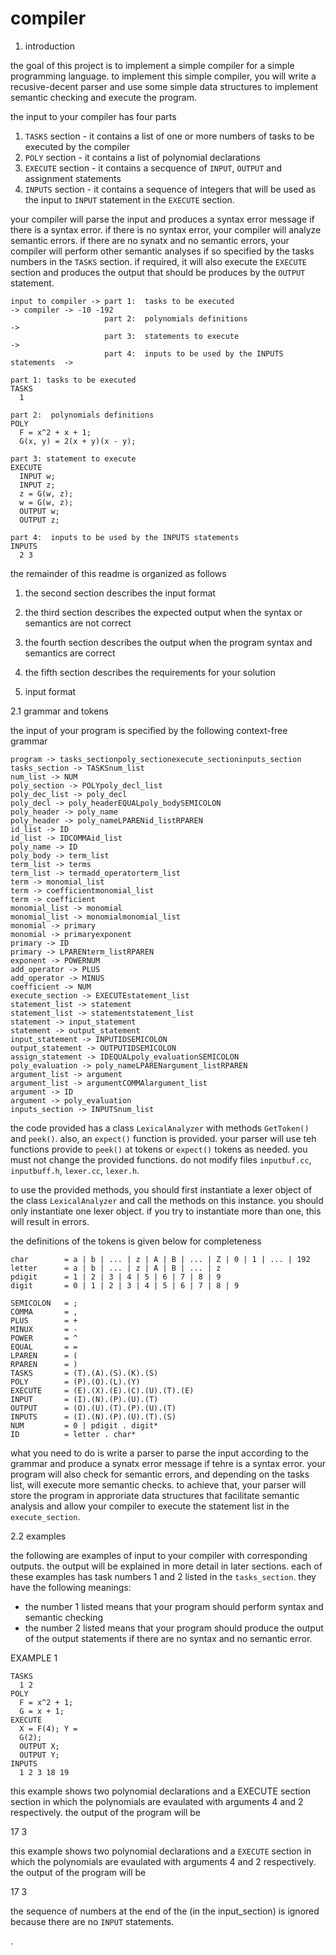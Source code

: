 # compiler

1.  introduction

the goal of this project is to implement a simple compiler for a simple programming language.
to implement this simple compiler, you will write a recusive-decent parser and use some simple data structures to implement semantic checking and execute the program.

the input to your compiler has four parts

1.  `TASKS` section -  it contains a list of one or more numbers of tasks to be executed by the compiler
2.  `POLY` section -  it contains a list of polynomial declarations
3.  `EXECUTE` section -  it contains a secquence of `INPUT`, `OUTPUT` and assignment statements
4.  `INPUTS` section - it contains a sequence of integers that will be used as the input to `INPUT` statement in the `EXECUTE` section.

your compiler will parse the input and produces a syntax error message if there is a syntax error.  if there is no syntax error, your compiler will analyze semantic errors.  if there are no synatx and no semantic errors, your compiler will perform other semantic analyses if so specified by the tasks numbers in the `TASKS` section.  if required, it will also execute the `EXECUTE` section and produces the output that should be produces by the `OUTPUT` statement.

```
input to compiler -> part 1:  tasks to be executed                        -> compiler -> -10 -192
                     part 2:  polynomials definitions                     ->
                     part 3:  statements to execute                       ->
                     part 4:  inputs to be used by the INPUTS statements  ->

part 1: tasks to be executed
TASKS
  1

part 2:  polynomials definitions
POLY
  F = x^2 + x + 1;
  G(x, y) = 2(x + y)(x - y);

part 3: statement to execute
EXECUTE
  INPUT w;
  INPUT z;
  z = G(w, z);
  w = G(w, z);
  OUTPUT w;
  OUTPUT z;

part 4:  inputs to be used by the INPUTS statements
INPUTS
  2 3
```

the remainder of this readme is organized as follows

1.  the second section describes the input format
2.  the third section describes the expected output when the syntax or semantics are not correct
3.  the fourth section describes the output when the program syntax and semantics are correct
4.  the fifth section describes the requirements for your solution


2.  input format

2.1  grammar and tokens

the input of your program is specified by the following context-free grammar

```grammar
program -> tasks_sectionpoly_sectionexecute_sectioninputs_section
tasks_section -> TASKSnum_list
num_list -> NUM
poly_section -> POLYpoly_decl_list
poly_dec_list -> poly_decl
poly_decl -> poly_headerEQUALpoly_bodySEMICOLON
poly_header -> poly_name
poly_header -> poly_nameLPARENid_listRPAREN
id_list -> ID
id_list -> IDCOMMAid_list
poly_name -> ID
poly_body -> term_list
term_list -> terms
term_list -> termadd_operatorterm_list
term -> monomial_list
term -> coefficientmonomial_list
term -> coefficient
monomial_list -> monomial
monomial_list -> monomialmonomial_list
monomial -> primary
monomial -> primaryexponent
primary -> ID
primary -> LPARENterm_listRPAREN
exponent -> POWERNUM
add_operator -> PLUS
add_operator -> MINUS
coefficient -> NUM
execute_section -> EXECUTEstatement_list
statement_list -> statement
statement_list -> statementstatement_list
statement -> input_statement
statement -> output_statement
input_statement -> INPUTIDSEMICOLON
output_statement -> OUTPUTIDSEMICOLON
assign_statement -> IDEQUALpoly_evaluationSEMICOLON
poly_evaluation -> poly_nameLPARENargument_listRPAREN
argument_list -> argument
argument_list -> argumentCOMMAlargument_list
argument -> ID
argument -> poly_evaluation
inputs_section -> INPUTSnum_list
```

the code provided has a class `LexicalAnalyzer` with methods `GetToken()` and `peek()`.  also, an `expect()` function is provided.  your parser will use teh functions provide to `peek()` at tokens or `expect()` tokens as needed.  you must not change the provided functions.  do not modify files `inputbuf.cc`, `inputbuff.h`, `lexer.cc`, `lexer.h`.

to use the provided methods, you should first instantiate a lexer object of the class `LexicalAnalyzer` and call the methods on this instance.  you should only instantiate one lexer object.  if you try to instantiate more than one, this will result in errors.

the definitions of the tokens is given below for completeness

```
char        = a | b | ... | z | A | B | ... | Z | 0 | 1 | ... | 192
letter      = a | b | ... | z | A | B | ... | z
pdigit      = 1 | 2 | 3 | 4 | 5 | 6 | 7 | 8 | 9
digit       = 0 | 1 | 2 | 3 | 4 | 5 | 6 | 7 | 8 | 9

SEMICOLON   = ;
COMMA       = ,
PLUS        = +
MINUX       = -
POWER       = ^
EQUAL       = =
LPAREN      = (
RPAREN      = )
TASKS       = (T).(A).(S).(K).(S)
POLY        = (P).(O).(L).(Y)
EXECUTE     = (E).(X).(E).(C).(U).(T).(E)
INPUT       = (I).(N).(P).(U).(T)
OUTPUT      = (O).(U).(T).(P).(U).(T)
INPUTS      = (I).(N).(P).(U).(T).(S)
NUM         = 0 | pdigit . digit*
ID          = letter . char*
```

what you need to do is write a parser to parse the input according to the grammar and produce a synatx error message if tehre is a syntax error.  your program will also check for semantic errors, and depending on the tasks list, will execute more semantic checks.  to achieve that, your parser will store the program in approriate data structures that facilitate semantic analysis and allow your compiler to execute the statement list in the `execute_section`.

2.2  examples

the following are examples of input to your compiler with corresponding outputs.  the output will be explained in more detail in later sections.  each of these examples has task numbers 1 and 2 listed in the `tasks_section`.  they have the following meanings:

-  the number 1 listed means that your program should perform syntax and semantic checking
-  the number 2 listed means that your program should produce the output of the output statements if there are no syntax and no semantic error.

EXAMPLE 1

```
TASKS
  1 2
POLY
  F = x^2 + 1;
  G = x + 1;
EXECUTE
  X = F(4); Y =
  G(2);
  OUTPUT X;
  OUTPUT Y;
INPUTS
  1 2 3 18 19
```

this example shows two polynomial declarations and a EXECUTE section section in which the polynomials are evaulated with arguments 4 and 2 respectively.  the output of the program will be

17
3

this example shows two polynomial declarations and a `EXECUTE` section in which the polynomials are evaulated with arguments 4 and 2 respectively.  the output of the program will be

17
3

the sequence of numbers at the end of the (in the input_section) is ignored because there are no `INPUT` statements.










.
